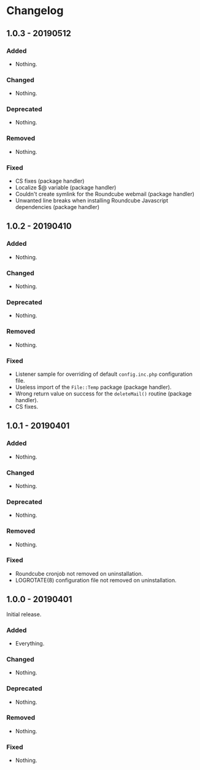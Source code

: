 # Changelog

## 1.0.3 - 20190512

### Added

- Nothing.

### Changed

- Nothing.

### Deprecated

- Nothing.

### Removed

- Nothing.

### Fixed

- CS fixes (package handler)
- Localize $@ variable (package handler)
- Couldn't create symlink for the Roundcube webmail (package handler)
- Unwanted line breaks when installing Roundcube Javascript dependencies (package handler)

## 1.0.2 - 20190410

### Added

- Nothing.

### Changed

- Nothing.

### Deprecated

- Nothing.

### Removed

- Nothing.

### Fixed

- Listener sample for overriding of default `config.inc.php` configuration file.
- Useless import of the `File::Temp` package (package handler).
- Wrong return value on success for the `deleteMail()` routine (package handler).
- CS fixes.

## 1.0.1 - 20190401

### Added

- Nothing.

### Changed

- Nothing.

### Deprecated

- Nothing.

### Removed

- Nothing.

### Fixed

- Roundcube cronjob not removed on uninstallation.
- LOGROTATE(8) configuration file not removed on uninstallation.

## 1.0.0 - 20190401

Initial release.

### Added

- Everything.

### Changed

- Nothing.

### Deprecated

- Nothing.

### Removed

- Nothing.

### Fixed

- Nothing.
